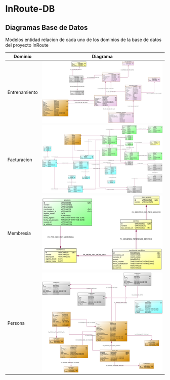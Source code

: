 # InRoute-DB

## Diagramas Base de Datos

Modelos entidad relacion de cada uno de los dominios de la base de datos del proyecto InRoute

| Dominio        | Diagrama                                                          |
| -------------- | ----------------------------------------------------------------- |
| Entrenamiento  | ![modelo-entrenamiento.svg](./Diagrams/modelo-entrenamiento.svg) |
| Facturacion    | ![modelo-facturacion.svg](./Diagrams/modelo-facturacion.svg)     |
| Membresia      | ![modelo-membresia.svg](./Diagrams/modelo-membresia.svg)         |
| Persona        | ![modelo-persona.svg](./Diagrams/modelo-persona.svg)             |
